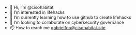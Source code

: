 - 👋 Hi, I’m @cisohabitat
- 👀 I’m interested in lifehacks
- 🌱 I’m currently learning how to use github to create lifehacks
- 💞️ I’m looking to collaborate on cybersecurity governance
- 📫 How to reach me gabrielfoo@cisohabitat.site

<!---
cisohabitat/cisohabitat is a ✨ special ✨ repository because its `README.md` (this file) appears on your GitHub profile.
You can click the Preview link to take a look at your changes.
--->
